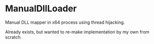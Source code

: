# ManualDllLoader

Manual DLL mapper in x64 process using thread hijacking.

Already exists, but wanted to re-make implementation by my own from scratch.
